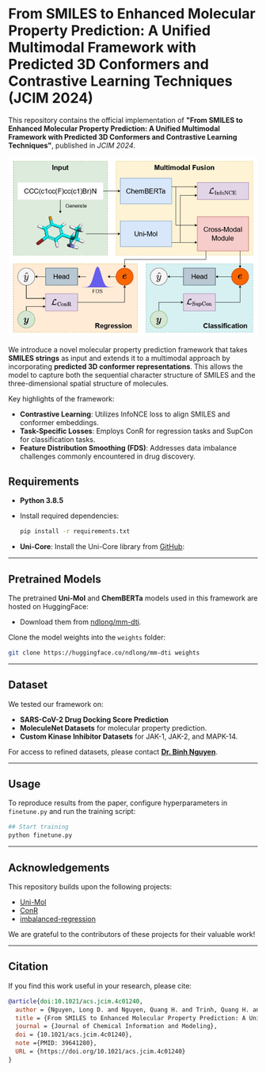 # From SMILES to Enhanced Molecular Property Prediction: A Unified Multimodal Framework with Predicted 3D Conformers and Contrastive Learning Techniques (JCIM 2024)

This repository contains the official implementation of **"From SMILES to Enhanced Molecular Property Prediction: A Unified Multimodal Framework with Predicted 3D Conformers and Contrastive Learning Techniques"**, published in *JCIM 2024*.

![](./assets/abstract.jpg)

We introduce a novel molecular property prediction framework that takes **SMILES strings** as input and extends it to a multimodal approach by incorporating **predicted 3D conformer representations**. This allows the model to capture both the sequential character structure of SMILES and the three-dimensional spatial structure of molecules.

Key highlights of the framework:
- **Contrastive Learning**: Utilizes InfoNCE loss to align SMILES and conformer embeddings.
- **Task-Specific Losses**: Employs ConR for regression tasks and SupCon for classification tasks.
- **Feature Distribution Smoothing (FDS)**: Addresses data imbalance challenges commonly encountered in drug discovery.

## Requirements

- **Python 3.8.5**
- Install required dependencies:

   ```bash
   pip install -r requirements.txt
   ```

- **Uni-Core**: Install the Uni-Core library from [GitHub](https://github.com/dptech-corp/Uni-Core):

---

## Pretrained Models

The pretrained **Uni-Mol** and **ChemBERTa** models used in this framework are hosted on HuggingFace:

- Download them from [ndlong/mm-dti](https://huggingface.co/ndlong/mm-dti/tree/main).

Clone the model weights into the `weights` folder:
```bash
git clone https://huggingface.co/ndlong/mm-dti weights
```

---

## Dataset

We tested our framework on:
- **SARS-CoV-2 Drug Docking Score Prediction**
- **MoleculeNet Datasets** for molecular property prediction.
- **Custom Kinase Inhibitor Datasets** for JAK-1, JAK-2, and MAPK-14.

For access to refined datasets, please contact **[Dr. Binh Nguyen](mailto:binh.p.nguyen@vuw.ac.nz)**.

---

## Usage

To reproduce results from the paper, configure hyperparameters in `finetune.py` and run the training script:

```bash
## Start training
python finetune.py
```

---

## Acknowledgements

This repository builds upon the following projects:
- [Uni-Mol](https://github.com/deepmodeling/Uni-Mol)
- [ConR](https://github.com/BorealisAI/ConR)
- [imbalanced-regression](https://github.com/YyzHarry/imbalanced-regression)

We are grateful to the contributors of these projects for their valuable work!

---

## Citation

If you find this work useful in your research, please cite:

```bibtex
@article{doi:10.1021/acs.jcim.4c01240,
  author = {Nguyen, Long D. and Nguyen, Quang H. and Trinh, Quang H. and Nguyen, Binh P.},
  title = {From SMILES to Enhanced Molecular Property Prediction: A Unified Multimodal Framework with Predicted 3D Conformers and Contrastive Learning Techniques},
  journal = {Journal of Chemical Information and Modeling},
  doi = {10.1021/acs.jcim.4c01240},
  note ={PMID: 39641280},
  URL = {https://doi.org/10.1021/acs.jcim.4c01240}
}
```
